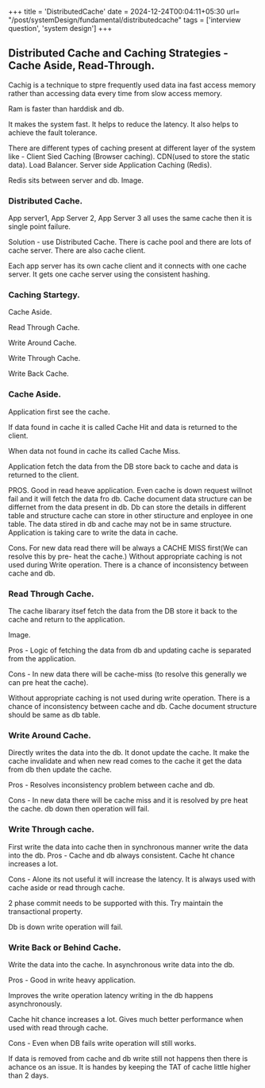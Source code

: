 +++
title = 'DistributedCache'
date = 2024-12-24T00:04:11+05:30
url= "/post/systemDesign/fundamental/distributedcache"
tags = ['interview question', 'system design']
+++

## Distributed Cache and Caching Strategies - Cache Aside, Read-Through.

Cachig is a technique to stpre frequently used data ina fast access memory rather than accessing data every time from slow access memory.

Ram is faster than harddisk and db.

It makes the system fast. It helps to reduce the latency. It also helps to achieve the fault tolerance.

There are different types of caching present at different layer of the system like -
Client Sied Caching (Browser caching).
CDN(used to store the static data).
Load Balancer.
Server side Application Caching (Redis).

Redis sits between server and db.
Image.

### Distributed Cache.

App server1, App Server 2, App Server 3 all uses the same cache then it is single point failure.

Solution - use Distributed Cache.
There is cache pool and there are lots of cache server. There are also cache client.

Each app server has its own cache client and it connects with one cache server. It gets one cache server using the consistent hashing.

### Caching Startegy.

Cache Aside.

Read Through Cache.

Write Around Cache.

Write Through Cache.

Write Back Cache.

### Cache Aside.

Application first see the cache.

If data found in cache it is called Cache Hit and data is returned to the client.

When data not found in cache its called Cache Miss.

Application fetch the data from the DB store back to cache and data is returned to the client.

PROS.
Good in read heave application.
Even cache is down request willnot fail and it will fetch the data fro db.
Cache document data structure can be differnet from the data present in db. Db can store the details in different table and structure cache can store in other stiructure and enployee in one table. The data stired in db and cache may not be in same structure. Application is taking care to write the data in cache.

Cons.
For new data read there will be always a CACHE MISS first(We can resolve this by pre- heat the cache.)
Without appropriate caching is not used during Write operation. There is a chance of inconsistency between cache and db.

### Read Through Cache.

The cache libarary itsef fetch the data from the DB store it back to the cache and return to the application.

Image.

Pros - Logic of fetching the data from db and updating cache is separated from the application.

Cons - In new data there will be cache-miss (to resolve this generally we can pre heat the cache).

Without appropriate caching is not used during write operation. There is a chance of inconsistency between cache and db.
Cache document structure should be same as db table.

### Write Around Cache.

Directly writes the data into the db.
It donot update the cache. It make the cache invalidate and when new read comes to the cache it get the data from db then update the cache.

Pros - Resolves inconsistency problem between cache and db.

Cons - In new data there will be cache miss and it is resolved by pre heat the cache. db down then operation will fail.

### Write Through cache.

First write the data into cache then in synchronous manner write the data into the db.
Pros - Cache and db always consistent. Cache ht chance increases a lot.

Cons - Alone its not useful it will increase the latency. It is always used with cache aside or read through cache.

2 phase commit needs to be supported with this. Try maintain the transactional property.

Db is down write operation will fail.

### Write Back or Behind Cache.

Write the data into the cache. In asynchronous write data into the db.

Pros - Good in write heavy application.

Improves the write operation latency writing in the db happens asynchronously.

Cache hit chance increases a lot. Gives much better performance when used with read through cache.

Cons - Even when DB fails write operation will still works.

If data is removed from cache and db write still not happens then there is achance os an issue. It is handes by keeping the TAT of cache little higher than 2 days.
